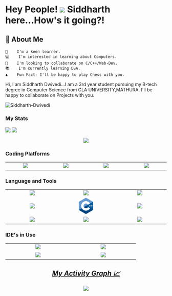 # Hey People! <img src="https://raw.githubusercontent.com/thepranaygupta/thepranaygupta/main/src/wave.gif" width="30px"> Siddharth here...How's it going?!
## 🚀 About Me
    👀    I'm a keen learner.
    💻    I'm interested in learning about Computers.
    👬    I'm looking to collaborate on C/C++/Web-Dev.
    📚    I'm currently learning DSA.
    ♟️    Fun Fact- I'll be happy to play Chess with you.
Hi, I am Siddharth Dwivedi...I am a 3rd year student pursuing my B-tech degree in Computer Science from GLA UNIVERSITY,MATHURA. I'll be happy to collaborate on Projects with you.

<p align="left"> <img src="https://komarev.com/ghpvc/?username=Siddharth-Dwivedi&label=Profile%20views&color=0e75b6&style=flat" alt="Siddharth-Dwivedi" /> </p>

### My Stats
<p>
 <span align="left">
<img width="56%" align="center" src="https://github-readme-stats.vercel.app/api?username=Siddharth-Dwivedi&show_icons=true&theme=chartreuse-dark"> 
    </span>
    <span align="right">
    <img width="40%" align="center" src="https://github-readme-stats.vercel.app/api/top-langs/?username=Siddharth-Dwivedi&theme=chartreuse-dark">
    </span></p>
    <p align="center">
<img width="50%" align="center" src="https://github-readme-streak-stats.herokuapp.com/?user=Siddharth-Dwivedi&theme=chartreuse-dark" />
</p>

### Coding Platforms

<table width="100">
<tr>
    <td align='center' width="190">
        <a href="https://www.hackerrank.com/Sid_Dwivedi" target="_blank"><img src="https://img.shields.io/badge/-Hackerrank-2EC866?style=for-the-badge&logo=HackerRank&logoColor=white" width="150"></a>
    </td>
    <td align='center' width="190">
        <a href="https://www.codechef.com/users/sid_best_0111" target="_blank"><img src="https://img.shields.io/badge/Codechef-%23B92B27.svg?&style=for-the-badge&logo=Codechef&logoColor=white" width="150"></a>
    </td>
    <td align='center' width="190">
        <a href="https://codeforces.com/profile/Siddharth_0111" target="_blank"><img src="https://codeforces.org/s/17292/images/codeforces-sponsored-by-ton.png" width="150"></a>
    </td>
    <td align='center' width="190">
        <a href="https://leetcode.com/Siddharth_0111/" target="_blank"><img src="https://theme.zdassets.com/theme_assets/9008406/036323c6afd10392aa5b7e3a2eb7557d17955c81.png" width="150"></a>
    </td>
</tr>
</table>

### Language and Tools

<table width="100">
<tr>
    <td align='center' width="190">
        <a href="https://flutter.dev/" target="_blank"><img src="https://www.vectorlogo.zone/logos/flutterio/flutterio-ar21.svg"></a>
    </td>
    <td align='center' width="190">
        <a href="https://www.java.com/en/" target="_blank"><img src="https://www.vectorlogo.zone/logos/java/java-ar21.svg"></a>
    </td>
    <td align='center' width="190">
        <a href="https://www.w3schools.com/js/" target="_blank"><img src="https://www.vectorlogo.zone/logos/javascript/javascript-ar21.svg"></a>
    </td>
</tr>
<tr>
    <td align='center' width="190">
        <a href="https://www.w3schools.com/html/" target="_blank"><img src="https://www.vectorlogo.zone/logos/w3_html5/w3_html5-ar21.svg" width="120"></a>
    </td>
    <td align='center' width="190">
        <a href="https://www.w3schools.com/CPP/default.asp" target="_blank"><img src="https://github.com/devicons/devicon/blob/master/icons/cplusplus/cplusplus-original.svg" width="50"></a>
    </td>
     <td align='center' width="190">
        <a href="https://git-scm.com/" target="_blank"><img src="https://github.com/detain/svg-logos/blob/master/svg/git.svg" width="80"></a>
    </td>
</tr>
<tr>
    <td align='center'>
        <a href="https://www.w3schools.com/css/" target="_blank"><img src="https://www.vectorlogo.zone/logos/netlifyapp_watercss/netlifyapp_watercss-ar21.svg" width="100"></a>
    </td>
    <td align='center'>
        <a href="https://www.python.org/" target="_blank"><img src="https://www.vectorlogo.zone/logos/python/python-official.svg" width="100"></a>
    </td>
    <td align='center'>
        <a href="https://dart.dev/" target="_blank"><img src="https://www.vectorlogo.zone/logos/dartlang/dartlang-official.svg" width="100"></a>
    </td>
</tr>
</table>

### IDE's in Use

<table width="100">
<tr>
    <td align='center' width="190">
        <a href="https://code.visualstudio.com/" target="_blank"><img src="https://www.vectorlogo.zone/logos/visualstudio_code/visualstudio_code-ar21.svg" width="120"></a>
    </td>
    <td align='center' width="190">
        <a href="https://www.jetbrains.com/pycharm/" target="_blank"><img src="https://seeklogo.com/images/P/pycharm-logo-51B1427388-seeklogo.com.png" width="60"></a>
  </td>
</tr>
<tr>
  <td align='center' width="190">
        <a href="https://www.jetbrains.com/idea/" target="_blank"><img src="https://seeklogo.com/images/I/intellij-idea-logo-F0395EF783-seeklogo.com.png" width="60"></a>
  </td>
  </td>
  <td align='center' width="190">
        <a href="https://developer.android.com/studio" target="_blank"><img src="https://img.icons8.com/color/344/android-studio--v3.png" width="60"></a>
  </td>
</tr>
</table>


<h2 align='center'><i><a href="https://github.com/Siddharth-Dwivedi/github-readme-activity-graph">My Activity Graph 📈</i></h2>
<p align="center">
<a href="https://github.com/Siddharth-Dwivedi/github-readme-activity-graph">
 <img src="https://activity-graph.herokuapp.com/graph?username=Siddharth-Dwivedi&theme=react-dark&area=true&hide_border=true" width="100%">
</a>
    </p>


<!---
Siddharth-Dwivedi/Siddharth-Dwivedi is a ✨ special ✨ repository because its `README.md` (this file) appears on your GitHub profile.
You can click the Preview link to take a look at your changes.
--->
